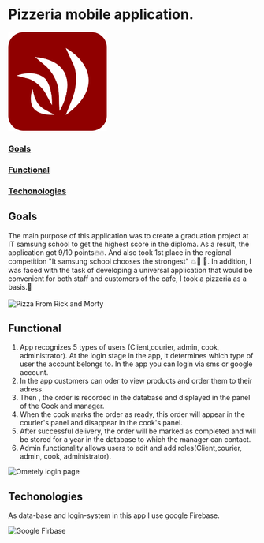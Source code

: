 # Pizzeria mobile application.

<img src="https://raw.githubusercontent.com/stranik28/Ometely/master/app/src/main/res/drawable-v24/icon_red.png" 
 width="200" height="200" alt ="Ometely Logo">

###  <a href="#goals"> Goals</a>
###  <a href="#functional"> Functional </a>
###  <a href="#techonologies"> Techonologies </a>
## <a name = "goals"> Goals </a>
The main purpose of this application was to create a graduation project at IT samsung school to get the highest score in the diploma.  As a result, the application got 9/10 points:fire::fire:.  And also took 1st place in the regional competition "It samsung school chooses the strongest" :boom::muscle: 🥇.  In addition, I was faced with the task of developing a universal application that would be convenient for both staff and customers of the cafe, I took a pizzeria as a basis.:pizza:
<br> <br>
![Pizza From Rick and Morty](https://i.imgur.com/ooOYzNE.gif)

## <a name ="functional"> Functional </a>
1. App recognizes 5 types of users (Client,courier, admin, cook, administrator). At the login stage in the app, it determines which type of user the account belongs to. In the app you can login via sms or google account.
2. In the app customers can oder to view products and order them to their adress.
3. Then , the order is recorded in the database and displayed in the panel of the Cook and manager.
4. When the cook marks the order as ready, this order will appear in the courier's panel and disappear in the cook's panel.
5. After successful delivery, the order will be marked as completed and will be stored for a year in the database to which the manager can contact.
6. Admin functionality allows users to edit and add roles(Client,courier, admin, cook, administrator).

<img src="https://i.imgur.com/KiWsntU.png" 
 width="200" height="350" alt ="Ometely login page">

## <a name ="techonologies"> Techonologies </a>
As data-base and login-system in this app I use google Firebase.

<img src="https://1.bp.blogspot.com/-YIfQT6q8ZM4/Vzyq5z1B8HI/AAAAAAAAAAc/UmWSSMLKtKgtH7CACElUp12zXkrPK5UoACLcB/s1600/image00.png" 
 width="300" height="170" alt ="Google Firbase">

 

